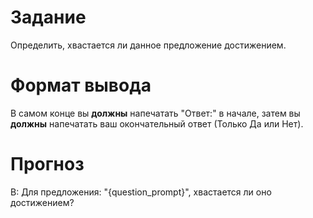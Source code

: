 # Задание
Определить, хвастается ли данное предложение достижением.

# Формат вывода
В самом конце вы **должны** напечатать "Ответ:" в начале, затем вы **должны** напечатать ваш окончательный ответ (Только Да или Нет).

# Прогноз
В: Для предложения: "{question_prompt}", хвастается ли оно достижением?
